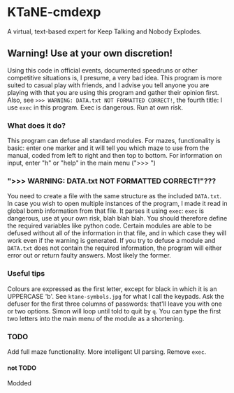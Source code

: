 # KTaNE-cmdexp
A virtual, text-based expert for Keep Talking and Nobody Explodes.

## Warning! Use at your own discretion!
Using this code in official events, documented speedruns or other competitive situations is, I presume, a very bad idea. This program is more suited to casual play with friends, and I advise you tell anyone you are playing with that you are using this program and gather their opinion first.
Also, see `>>> WARNING: DATA.txt NOT FORMATTED CORRECT!`, the fourth title: I use `exec` in this program. Exec is dangerous. Run at own risk.

### What does it do?
This program can defuse all standard modules. For mazes, functionality is basic: enter one marker and it will tell you which maze to use from the manual, coded from left to right and then top to bottom.
For information on input, enter "h" or "help" in the main menu (">>> ")

### ">>> WARNING: DATA.txt NOT FORMATTED CORRECT!"???
You need to create a file with the same structure as the included `DATA.txt`. In case you wish to open multiple instances of the program, I made it read in global bomb information from that file. It parses it using `exec`: `exec` is dangerous, use at your own risk, blah blah blah. You should therefore define the required variables like python code.
Certain modules are able to be defused without all of the information in that file, and in which case they will work even if the warning is generated. If you try to defuse a module and `DATA.txt` does not contain the required information, the program will either error out or return faulty answers. Most likely the former.

### Useful tips
Colours are expressed as the first letter, except for black in which it is an UPPERCASE 'b'.
See `ktane-symbols.jpg` for what I call the keypads.
Ask the defuser for the first three columns of passwords: that'll leave you with one or two options.
Simon will loop until told to quit by `q`.
You can type the first two letters into the main menu of the module as a shortening.

### TODO
Add full maze functionality.
More intelligent UI parsing.
Remove `exec`.

#### not TODO
Modded
